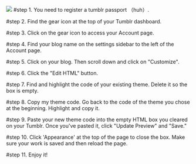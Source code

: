 ![](https://github.com/howwant/template_howant_for_tumblr/blob/master/Thumbnail.jpg)
#step 1. You need to register a tumblr passport （huh）.

#step 2. Find the gear icon at the top of your Tumblr dashboard.

#step 3. Click on the gear icon to access your Account page.

#step 4. Find your blog name on the settings sidebar to the left of the Account page.

#step 5. Click on your blog. Then scroll down and click on "Customize".

#step 6. Click the "Edit HTML" button.

#step 7. Find and highlight the code of your existing theme. Delete it so the box is empty.

#step 8. Copy my theme code. Go back to the code of the theme you chose at the beginning. Highlight and copy it.

#step 9. Paste your new theme code into the empty HTML box you cleared on your Tumblr. Once you've pasted it, click "Update Preview" and "Save."

#step 10. Click 'Appearance' at the top of the page to close the box. Make sure your work is saved and then reload the page.

#step 11. Enjoy it!
